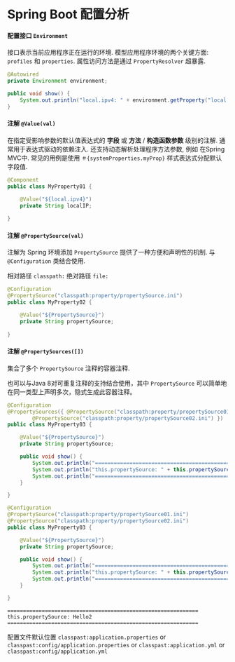 # Spring Boot 配置分析

#### 配置接口 `Environment`

接口表示当前应用程序正在运行的环境. 模型应用程序环境的两个关键方面: `profiles` 和 `properties`. 属性访问方法是通过 `PropertyResolver` 超暴露.

```java
@Autowired
private Environment environment;

public void show() {
    System.out.println("local.ipv4: " + environment.getProperty("local.ipv4"));
}
```

#### 注解 `@Value(val)`

在指定受影响参数的默认值表达式的 **字段** 或 **方法** / **构造函数参数** 级别的注解.
通常用于表达式驱动的依赖注入. 还支持动态解析处理程序方法参数, 例如 在Spring MVC中.
常见的用例是使用 `＃{systemProperties.myProp}` 样式表达式分配默认字段值.

```java
@Component
public class MyProperty01 {

    @Value("${local.ipv4}")
    private String localIP;
    
}
```


#### 注解 `@PropertySource(val)`

注解为 Spring 环境添加 `PropertySource` 提供了一种方便和声明性的机制. 与 `@Configuration` 类结合使用.

相对路径 `classpath:` 绝对路径 `file:`

```java
@Configuration
@PropertySource("classpath:property/propertySource.ini")
public class MyProperty02 {

    @Value("${PropertySource}")
    private String propertySource;
    
}
```

#### 注解 `@PropertySources([])`

集合了多个 `PropertySource` 注释的容器注释.

也可以与Java 8对可重复注释的支持结合使用，其中 `PropertySource` 可以简单地在同一类型上声明多次，隐式生成此容器注释。

```java
@Configuration
@PropertySources({ @PropertySource("classpath:property/propertySource01.ini"),
        @PropertySource("classpath:property/propertySource02.ini") })
public class MyProperty03 {

    @Value("${PropertySource}")
    private String propertySource;

    public void show() {
        System.out.println("=============================================================");
        System.out.println("this.propertySource: " + this.propertySource);
        System.out.println("=============================================================");
    }

}
```



```java
@Configuration
@PropertySource("classpath:property/propertySource01.ini")
@PropertySource("classpath:property/propertySource02.ini")
public class MyProperty03 {

    @Value("${PropertySource}")
    private String propertySource;

    public void show() {
        System.out.println("=============================================================");
        System.out.println("this.propertySource: " + this.propertySource);
        System.out.println("=============================================================");
    }

}
```

```
=============================================================
this.propertySource: Hello2
=============================================================
```


配置文件默认位置
`classpast:application.properties` or `classpast:config/application.properties` or `classpast:application.yml` or `classpast:config/application.yml`

